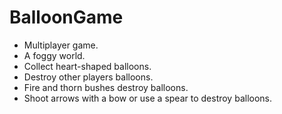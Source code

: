 # BalloonGame

- Multiplayer game.
- A foggy world.
- Collect heart-shaped balloons.
- Destroy other players balloons.
- Fire and thorn bushes destroy balloons.
- Shoot arrows with a bow or use a spear to destroy balloons.
